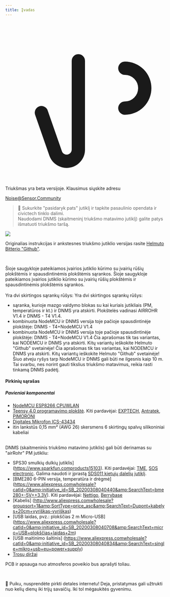 ```yaml
---
title: Įvadas
---
```


  <div class="max-w-screen-xl mx-auto pb-5">
    <div class="p-2 rounded-lg bg-indigo-100 shadow-lg sm:p-3">
    <div class="flex items-center">
          <span class="p-2 rounded-lg bg-indigo-500">
            <svg class="h-8 w-8 text-white" fill="none" viewBox="0 0 24 24" stroke="currentColor">
              <path stroke-linecap="round" stroke-linejoin="round" stroke-width="2" d="M11 5.882V19.24a1.76 1.76 0 01-3.417.592l-2.147-6.15M18 13a3 3 0 100-6M5. 436 13.683A4.001 4.001 0 017 6h1.832c4.1 0 7.625-1.234 9.168-3v14c-1.543-1.766-5.067-3-9.168-3H7a3.988 3.988 0 01-1.564-.317z" >
            </svg>
          </span>
        <div class="flex-wrap flex">
          <p class="pt-1 text-indigo-700 font-medium">
              Triukšmas yra beta versijoje. Klausimus siųskite adresu<p>
        <a href="mailto:Noise@Sensor.Community" class="ml-1 font-medium underline text-white hover:text-yellow-600">
                Noise@Sensor.Community</a>
        </div>
    </div>
  </div>
</div>


> 🚧 Sukurkite "pasidaryk pats" jutiklį ir tapkite pasaulinio opendata ir civictech tinklo dalimi. <br> Naudodami DNMS (skaitmeninį triukšmo matavimo jutiklį) galite patys išmatuoti triukšmo taršą.

 <img src="...docsdnmsdnms-noise-measuring-sensor-kit.jpg" style="display: block; margin: 1em 0" loading="lazy">


Originalias instrukcijas ir ankstesnes triukšmo jutiklio versijas rasite [Helmuto Bitterio "Github"](https://github.comhbitterDNMStreemasterManual).

<br>

Šioje saugykloje pateikiamos įvairios jutiklio kūrimo su įvairių rūšių plokštėmis ir spausdintinėmis plokštėmis sąrankos.
Šioje saugykloje pateikiamos įvairios jutiklio kūrimo su įvairių rūšių plokštėmis ir spausdintinėmis plokštėmis sąrankos.
 <br>
 <br>
 Yra dvi skirtingos sąrankų rūšys:
 Yra dvi skirtingos sąrankų rūšys:
* sąranka, kurioje mazgo valdymo blokas su kai kuriais jutikliais (PM, temperatūros ir kt.) ir DNMS yra atskirti. Plokštelės vadinasi AIRROHR V1.4 ir DNMS - T4 V1.4.
* kombinuota NodeMCU ir DNMS versija toje pačioje spausdintinėje plokštėje: DNMS - T4+NodeMCU V1.4
* kombinuota NodeMCU ir DNMS versija toje pačioje spausdintinėje plokštėje: DNMS - T4+NodeMCU V1.4
 Čia aprašomas tik tas variantas, kai NODEMCU ir DNMS yra atskirti. Kitų variantų ieškokite Helmuto "Github" svetainėje!
 Čia aprašomas tik tas variantas, kai NODEMCU ir DNMS yra atskirti. Kitų variantų ieškokite Helmuto "Github" svetainėje!
  Šiuo atveju ryšys tarp NodeMCU ir DNMS gali būti ne ilgesnis kaip 10 m. Tai svarbu, nes norint gauti tikslius triukšmo matavimus, reikia rasti tinkamą DNMS padėtį.

#### Pirkinių sąrašas

##### Pavieniai komponentai
* [NodeMCU ESP8266 CPUWLAN](https://www.aliexpress.comwholesale?groupsort=1&amp;SortType=price_asc&amp;SearchText=nodemcu+v3+esp8266+ch340)
* [Teensy 4.0 programavimo plokštė](https://www.pjrc.comstoreteensy40.html). Kiti pardavėjai: [EXPTECH](https://www.exp-tech.deplattformenteensy9596teensy-4.0-development-board), [Antratek](https://www.antratek.deteensy-4-0), [PIMORONI](https://shop.pimoroni.comproductsteensy-4-0-development-board)
* [Digitales Mikrofon ICS-43434](https://www.tindie.comproductsonehorseics43434-i2s-digital-microphone)
* itin lankstūs 0,15 mm² (AWG 26) skersmens 6 skirtingų spalvų silikoniniai kabeliai
<br>
DNMS (skaitmeninis triukšmo matavimo jutiklis) gali būti derinamas su "airRohr" PM jutikliu:

* SPS30 smulkių dulkių jutiklis] (https://www.sparkfun.comproducts15103). Kiti pardavėjai: [TME](https://www.tme.eudedetailssps30gassensorensensirion1-101638-10?brutto=1), [SOS electronic](https://www.soselectronic.deproductssensirionsps30-2-304234). Galima naudoti ir įprastą [SDS011 kietųjų dalelių jutiklį](https://de.aliexpress.comwholesale?catId=0&amp;initiative_id=AS_20200813122806&amp;SearchText=sds011).
* [BME280 6-PIN versija, temperatūra ir drėgmė] (https://www.aliexpress.comwholesale?catId=0&amp;initiative_id=SB_20200308040440&amp;SearchText=bme280+-5V++3.3V). Kiti pardavėjai: [Nettigo](https://nettigo.euproductsmodule-pressure-humidity-and-temperature-sensor-bosch-bme280), [Berrybase](https://www.berrybase.debauelementesensoren-modulefeuchtigkeitbme680-breakout-board-4in1-sensor-f-252-r-temperatur-luftfeuchtigkeit-luftdruck-und-luftg-252-t)
* [Kabelis] (http://www.aliexpress.comwholesale?groupsort=1&amp;SortType=price_asc&amp;SearchText=Dupont+kabelys+20cm+vyriškas-vyriškas)
* [USB laidas, pvz.: plokščias 2 m Micro-USB] (https://www.aliexpress.comwholesale?catId=0&amp;initiative_id=SB_20200308040708&amp;SearchText=micro+USB+plokščias+laidas+2m)
* [USB maitinimo šaltinis] (https://www.aliexpress.comwholesale?catId=0&amp;initiative_id=SB_20200308040834&amp;SearchText=single+mikro+usb+eu+power+supply)
* [Trosų diržai](https://www.aliexpress.comwholesale?catId=0&amp;initiative_id=SB_20200308040852&amp;SearchText=cable+diržai)

PCB ir apsauga nuo atmosferos poveikio bus aprašyti toliau.

<br>

🙌 Puiku, nusprendėte pirkti detales internetu!
Deja, pristatymas gali užtrukti nuo kelių dienų iki trijų savaičių.
Iki tol mėgaukitės gyvenimu️.
